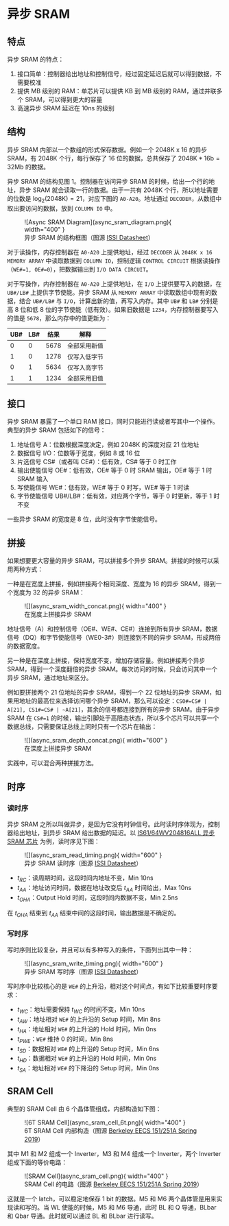 # 异步 SRAM

## 特点

异步 SRAM 的特点：

1. 接口简单：控制器给出地址和控制信号，经过固定延迟后就可以得到数据，不需要校准
2. 提供 MB 级别的 RAM：单芯片可以提供 KB 到 MB 级别的 RAM，通过并联多个 SRAM，可以得到更大的容量
3. 高速异步 SRAM 延迟在 10ns 的级别

## 结构

异步 SRAM 内部以一个数组的形式保存数据。例如一个 2048K x 16 的异步 SRAM，有 2048K 个行，每行保存了 16 位的数据，总共保存了 $2048\mathrm{K} * 16\mathrm{b} = 32 \mathrm{Mb}$ 的数据。

异步 SRAM 的结构见图 1。控制器在访问异步 SRAM 的时候，给出一个行的地址，异步 SRAM 就会读取一行的数据。由于一共有 2048K 个行，所以地址需要的位数是 $\log_2(2048\mathrm{K})=21$，对应下图的 `A0-A20`。地址通过 `DECODER`，从数组中取出要访问的数据，放到 `COLUMN IO` 中。

<figure markdown>
  ![Async SRAM Diagram](async_sram_diagram.png){ width="400" }
  <figcaption>异步 SRAM 的结构框图（图源 <a href="https://www.issi.com/WW/pdf/61-64WV204816ALL_BLL.pdf">ISSI Datasheet</a>）</figcaption>
</figure>

对于读操作，内存控制器在 `A0-A20` 上提供地址，经过 `DECODER` 从 `2048K x 16 MEMORY ARRAY` 中读取数据到 `COLUMN IO`，控制逻辑 `CONTROL CIRCUIT` 根据读操作（`WE#=1, OE#=0`），把数据输出到 `I/O DATA CIRCUIT`。

对于写操作，内存控制器在 `A0-A20` 上提供地址，在 `I/O` 上提供要写入的数据，在 `UB#/LB#` 上提供字节使能。异步 SRAM 从 `MEMORY ARRAY` 中读取数组中现有的数据，结合 `UB#/LB#` 与 `I/O`，计算出新的值，再写入内存。其中 `UB#` 和 `LB#` 分别是高 8 位和低 8 位的字节使能（低有效）。如果旧数据是 `1234`，内存控制器要写入的值是 `5678`，那么内存中的值更新为：

| UB# | LB# | 结果 | 解释         |
|-----|-----|------|--------------|
| 0   | 0   | 5678 | 全部采用新值 |
| 1   | 0   | 1278 | 仅写入低字节 |
| 0   | 1   | 5634 | 仅写入高字节 |
| 1   | 1   | 1234 | 全部采用旧值 |

## 接口

异步 SRAM 暴露了一个单口 RAM 接口，同时只能进行读或者写其中一个操作。典型的异步 SRAM 包括如下的信号：

1. 地址信号 A：位数根据深度决定，例如 2048K 的深度对应 21 位地址
2. 数据信号 I/O：位数等于宽度，例如 8 或 16 位
3. 片选信号 CS#（或者叫 CE#）：低有效，CS# 等于 0 时工作
4. 输出使能信号 OE#：低有效，OE# 等于 0 时 SRAM 输出，OE# 等于 1 时 SRAM 输入
5. 写使能信号 WE#：低有效，WE# 等于 0 时写，WE# 等于 1 时读
6. 字节使能信号 UB#/LB#：低有效，对应两个字节，等于 0 时更新，等于 1 时不变

一些异步 SRAM 的宽度是 8 位，此时没有字节使能信号。

## 拼接

如果想要更大容量的异步 SRAM，可以拼接多个异步 SRAM。拼接的时候可以采用两种方式：

一种是在宽度上拼接，例如拼接两个相同深度、宽度为 16 的异步 SRAM，得到一个宽度为 32 的异步 SRAM：

<figure markdown>
  ![](async_sram_width_concat.png){ width="400" }
  <figcaption>在宽度上拼接异步 SRAM</figcaption>
</figure>

地址信号（A）和控制信号（OE#、WE#、CE#）连接到所有异步 SRAM，数据信号（DQ）和字节使能信号（WE0-3#）则连接到不同的异步 SRAM，形成两倍的数据宽度。

另一种是在深度上拼接，保持宽度不变，增加存储容量。例如拼接两个异步 SRAM，得到一个深度翻倍的异步 SRAM。每次访问的时候，只会访问其中一个异步 SRAM，通过地址来区分。

例如要拼接两个 21 位地址的异步 SRAM，得到一个 22 位地址的异步 SRAM，如果用地址的最高位来选择访问哪个异步 SRAM，那么可以设定：`CS0#=CS# | A[21], CS1#=CS# | ~A[21]`，其余的信号都连接到所有的异步 SRAM。由于异步 SRAM 在 `CS#=1` 的时候，输出引脚处于高阻态状态，所以多个芯片可以共享一个数据总线，只需要保证总线上同时只有一个芯片在输出：

<figure markdown>
  ![](async_sram_depth_concat.png){ width="600" }
  <figcaption>在深度上拼接异步 SRAM</figcaption>
</figure>

实践中，可以混合两种拼接方法。

## 时序

### 读时序

异步 SRAM 之所以叫做异步，是因为它没有时钟信号。此时读时序体现为，控制器给出地址，到异步 SRAM 给出数据的延迟。以 [IS61/64WV204816ALL 异步 SRAM 芯片](https://www.issi.com/WW/pdf/61-64WV204816ALL_BLL.pdf) 为例，读时序见下图：

<figure markdown>
  ![](async_sram_read_timing.png){ width="600" }
  <figcaption>异步 SRAM 读时序（图源 <a href="https://www.issi.com/WW/pdf/61-64WV204816ALL_BLL.pdf">ISSI Datasheet</a>）</figcaption>
</figure>

- $t_{RC}$：读周期时间，这段时间内地址不变，Min 10ns
- $t_{AA}$：地址访问时间，数据在地址改变后 $t_{AA}$ 时间给出，Max 10ns
- $t_{OHA}$：Output Hold 时间，这段时间内数据不变，Min 2.5ns

在 $t_{OHA}$ 结束到 $t_{AA}$ 结束中间的这段时间，输出数据是不确定的。

### 写时序

写时序则比较复杂，并且可以有多种写入的条件，下面列出其中一种：

<figure markdown>
  ![](async_sram_write_timing.png){ width="600" }
  <figcaption>异步 SRAM 写时序（图源 <a href="https://www.issi.com/WW/pdf/61-64WV204816ALL_BLL.pdf">ISSI Datasheet</a>）</figcaption>
</figure>

写时序中比较核心的是 `WE#` 的上升沿，相对这个时间点，有如下比较重要时序要求：

- $t_{WC}$：地址需要保持 $t_{WC}$ 的时间不变，Min 10ns
- $t_{AW}$：地址相对 `WE#` 的上升沿的 Setup 时间，Min 8ns
- $t_{HA}$：地址相对 `WE#` 的上升沿的 Hold 时间，Min 0ns
- $t_{PWE}$：`WE#` 维持 0 的时间，Min 8ns
- $t_{SD}$：数据相对 `WE#` 的上升沿的 Setup 时间，Min 6ns
- $t_{HD}$：数据相对 `WE#` 的上升沿的 Hold 时间，Min 0ns
- $t_{SA}$：地址相对 `WE#` 的下降沿的 Setup 时间，Min 0ns

## SRAM Cell

典型的 SRAM Cell 由 6 个晶体管组成，内部构造如下图：

<figure markdown>
  ![6T SRAM Cell](async_sram_cell_6t.png){ width="400" }
  <figcaption>6T SRAM Cell 内部构造（图源 <a href="https://inst.eecs.berkeley.edu/~eecs151/sp19/files/lec16-ram.pdf">Berkeley EECS 151/251A Spring 2019</a>）</figcaption>
</figure>

其中 M1 和 M2 组成一个 Inverter，M3 和 M4 组成一个 Inverter，两个 Inverter 组成下面的等价电路：

<figure markdown>
  ![SRAM Cell](async_sram_cell.png){ width="400" }
  <figcaption>SRAM Cell 的电路（图源 <a href="https://inst.eecs.berkeley.edu/~eecs151/sp19/files/lec16-ram.pdf">Berkeley EECS 151/251A Spring 2019</a>）</figcaption>
</figure>

这就是一个 latch，可以稳定地保存 1 bit 的数据。M5 和 M6 两个晶体管是用来实现读和写的。当 WL 使能的时候，M5 和 M6 导通，此时 BL 和 Q 导通，BLbar 和 Qbar 导通。此时就可以通过 BL 和 BLbar 进行读写。